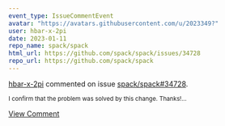 ```yaml
---
event_type: IssueCommentEvent
avatar: "https://avatars.githubusercontent.com/u/2023349?"
user: hbar-x-2pi
date: 2023-01-11
repo_name: spack/spack
html_url: https://github.com/spack/spack/issues/34728
repo_url: https://github.com/spack/spack
---
```


<a href='https://github.com/hbar-x-2pi' target='_blank'>hbar-x-2pi</a> commented on issue <a href='https://github.com/spack/spack/issues/34728' target='_blank'>spack/spack#34728</a>.

<small>I confirm that the problem was solved by this change. Thanks!...</small>

<a href='https://github.com/spack/spack/issues/34728' target='_blank'>View Comment</a>